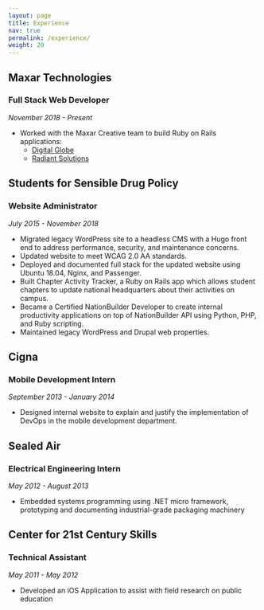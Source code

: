 ```yaml
---
layout: page
title: Experience
nav: true
permalink: /experience/
weight: 20
---
```

## Maxar Technologies
### Full Stack Web Developer 
*November 2018 - Present*

- Worked with the Maxar Creative team to build Ruby on Rails applications:
    - [Digital Globe](https://digitalglobe.com)
    - [Radiant Solutions](https://www.radiantsolutions.com) 

## Students for Sensible Drug Policy
### Website Administrator
*July 2015 - November 2018*

- Migrated legacy WordPress site to a headless CMS with a Hugo front end to address performance, security, and maintenance concerns. 
- Updated website to meet WCAG 2.0 AA standards. 
- Deployed and documented full stack for the updated website using Ubuntu 18.04, Nginx, and Passenger. 
- Built Chapter Activity Tracker, a Ruby on Rails app which allows student chapters to update national headquarters about their activities on campus. 
- Became a Certified NationBuilder Developer to create internal productivity applications on top of NationBuilder API using Python, PHP, and Ruby scripting. 
- Maintained legacy WordPress and Drupal web properties.

## Cigna
### Mobile Development Intern
*September 2013 - January 2014*

- Designed internal website to explain and justify the implementation of DevOps in the mobile development department.

## Sealed Air
### Electrical Engineering Intern
*May 2012 - August 2013*

- Embedded systems programming using .NET micro framework, prototyping and documenting industrial-grade packaging machinery

## Center for 21st Century Skills
### Technical Assistant
*May 2011 - May 2012*

- Developed an iOS Application to assist with field research on public education
